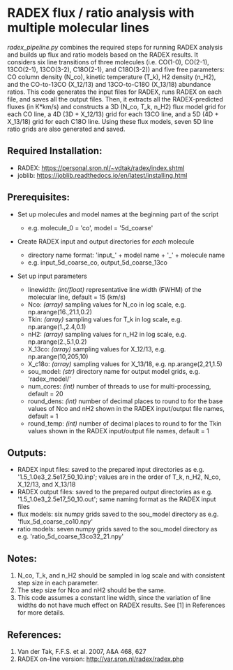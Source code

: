 # RADEX flux / ratio analysis with multiple molecular lines

*radex_pipeline.py* combines the required steps for running RADEX analysis and builds up flux and ratio models based on the RADEX results. It considers six line transitions of three molecules (i.e. CO(1-0), CO(2-1), 13CO(2-1), 13CO(3-2), C18O(2-1), and C18O(3-2)) and five free parameters: CO column density (N_co), kinetic temperature (T_k), H2 density (n_H2), and the CO-to-13CO (X_12/13) and 13CO-to-C18O (X_13/18) abundance ratios. This code generates the input files for RADEX, runs RADEX on each file, and saves all the output files. Then, it extracts all the RADEX-predicted fluxes (in K*km/s) and constructs a 3D (N_co, T_k, n_H2) flux model grid for each CO line, a 4D (3D + X_12/13) grid for each 13CO line, and a 5D (4D + X_13/18) grid for each C18O line. Using these flux models, seven 5D line ratio grids are also generated and saved.  

## Required Installation:

* RADEX: https://personal.sron.nl/~vdtak/radex/index.shtml
* joblib: https://joblib.readthedocs.io/en/latest/installing.html


## Prerequisites:

* Set up molecules and model names at the beginning part of the script
  * e.g. molecule_0 = 'co', model = '5d_coarse'

* Create RADEX input and output directories for *each* molecule
  * directory name format: 'input_' + model name + '_' + molecule name
  * e.g. input_5d_coarse_co, output_5d_coarse_13co 

* Set up input parameters
  * linewidth: *(int/float)* representative line width (FWHM) of the molecular line, default = 15 (km/s) 
  * Nco: *(array)* sampling values for N_co in log scale, e.g. np.arange(16.,21.1,0.2)
  * Tkin: *(array)* sampling values for T_k in log scale, e.g. np.arange(1.,2.4,0.1)
  * nH2: *(array)* sampling values for n_H2 in log scale, e.g. np.arange(2.,5.1,0.2)
  * X_13co: *(array)* sampling values for X_12/13, e.g. np.arange(10,205,10)
  * X_c18o: *(array)* sampling values for X_13/18, e.g. np.arange(2,21,1.5) 
  * sou_model: *(str)* directory name for output model grids, e.g. 'radex_model/'
  * num_cores: *(int)* number of threads to use for multi-processing, default = 20
  * round_dens: *(int)* number of decimal places to round to for the base values of Nco and nH2 shown in the RADEX input/output file names, default = 1 
  * round_temp: *(int)* number of decimal places to round to for the Tkin values shown in the RADEX input/output file names, default = 1  

## Outputs:
  * RADEX input files: saved to the prepared input directories as e.g. '1.5_1.0e3_2.5e17_50_10.inp'; values are in the order of T_k, n_H2, N_co, X_12/13, and X_13/18
  * RADEX output files: saved to the prepared output directories as e.g. '1.5_1.0e3_2.5e17_50_10.out'; same naming format as the RADEX input files
  * flux models: six numpy grids saved to the sou_model directory as e.g. 'flux_5d_coarse_co10.npy' 
  * ratio models: seven numpy grids saved to the sou_model directory as e.g. 'ratio_5d_coarse_13co32_21.npy'


## Notes:

 1. N_co, T_k, and n_H2 should be sampled in log scale and with consistent step size in each parameter.
 2. The step size for Nco and nH2 should be the same.
 3. This code assumes a constant line width, since the variation of line widths do not have much effect on RADEX results. See [1] in References for more details.


## References:

1. Van der Tak, F.F.S. et al. 2007, A&A 468, 627
2. RADEX on-line version: http://var.sron.nl/radex/radex.php


